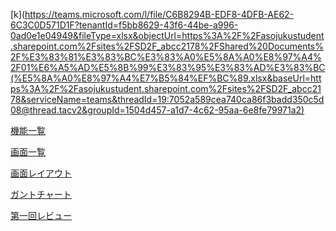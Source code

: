 [k](https://teams.microsoft.com/l/file/C6B8294B-EDF8-4DFB-AE62-6C3C0D571D1F?tenantId=f5bb8629-43f6-44be-a996-0ad0e1e04949&fileType=xlsx&objectUrl=https%3A%2F%2Fasojukustudent.sharepoint.com%2Fsites%2FSD2F_abcc2178%2FShared%20Documents%2F%E3%83%81%E3%83%BC%E3%83%A0%E5%8A%A0%E8%97%A4%2F01%E6%A5%AD%E5%8B%99%E3%83%95%E3%83%AD%E3%83%BC(%E5%8A%A0%E8%97%A4%E7%B5%84%EF%BC%89.xlsx&baseUrl=https%3A%2F%2Fasojukustudent.sharepoint.com%2Fsites%2FSD2F_abcc2178&serviceName=teams&threadId=19:7052a589cea740ca86f3badd350c5d08@thread.tacv2&groupId=1504d457-a1d7-4c62-95aa-6e8fe79971a2)

[機能一覧](https://teams.microsoft.com/l/file/0E2B8277-FA81-4C93-8B7B-42B038D6091E?tenantId=f5bb8629-43f6-44be-a996-0ad0e1e04949&fileType=xlsx&objectUrl=https%3A%2F%2Fasojukustudent.sharepoint.com%2Fsites%2FSD2F_abcc2178%2FShared%20Documents%2F%E3%83%81%E3%83%BC%E3%83%A0%E5%8A%A0%E8%97%A4%2F02%E6%A9%9F%E8%83%BD%E4%B8%80%E8%A6%A7(%E3%83%81%E3%83%BC%E3%83%A0%E5%8A%A0%E8%97%A4).xlsx&baseUrl=https%3A%2F%2Fasojukustudent.sharepoint.com%2Fsites%2FSD2F_abcc2178&serviceName=teams&threadId=19:7052a589cea740ca86f3badd350c5d08@thread.tacv2&groupId=1504d457-a1d7-4c62-95aa-6e8fe79971a2)

[画面一覧](https://teams.microsoft.com/l/file/C53587DA-068A-4D14-8532-142571EADA27?tenantId=f5bb8629-43f6-44be-a996-0ad0e1e04949&fileType=xlsx&objectUrl=https%3A%2F%2Fasojukustudent.sharepoint.com%2Fsites%2FSD2F_abcc2178%2FShared%20Documents%2F%E3%83%81%E3%83%BC%E3%83%A0%E5%8A%A0%E8%97%A4%2F03%E7%94%BB%E9%9D%A2%E4%B8%80%E8%A6%A7(%E3%83%81%E3%83%BC%E3%83%A0%E5%8A%A0%E8%97%A4).xlsx&baseUrl=https%3A%2F%2Fasojukustudent.sharepoint.com%2Fsites%2FSD2F_abcc2178&serviceName=teams&threadId=19:7052a589cea740ca86f3badd350c5d08@thread.tacv2&groupId=1504d457-a1d7-4c62-95aa-6e8fe79971a2)

[画面レイアウト](https://teams.microsoft.com/l/file/A2330F22-DD30-4FD6-8F44-1E80B9E12EBF?tenantId=f5bb8629-43f6-44be-a996-0ad0e1e04949&fileType=xlsx&objectUrl=https%3A%2F%2Fasojukustudent.sharepoint.com%2Fsites%2FSD2F_abcc2178%2FShared%20Documents%2F%E3%83%81%E3%83%BC%E3%83%A0%E5%8A%A0%E8%97%A4%2F04%E7%94%BB%E9%9D%A2%E3%83%AC%E3%82%A4%E3%82%A2%E3%82%A6%E3%83%88(%E5%8A%A0%E8%97%A4%E7%B5%84).xlsx&baseUrl=https%3A%2F%2Fasojukustudent.sharepoint.com%2Fsites%2FSD2F_abcc2178&serviceName=teams&threadId=19:7052a589cea740ca86f3badd350c5d08@thread.tacv2&groupId=1504d457-a1d7-4c62-95aa-6e8fe79971a2)

[ガントチャート](https://teams.microsoft.com/l/file/3E651EB7-D1A9-4E01-AEF3-D1B49348D8EE?tenantId=f5bb8629-43f6-44be-a996-0ad0e1e04949&fileType=xls&objectUrl=https%3A%2F%2Fasojukustudent.sharepoint.com%2Fsites%2FSD2F_abcc2178%2FShared%20Documents%2F%E3%83%81%E3%83%BC%E3%83%A0%E5%8A%A0%E8%97%A4%2F%E3%82%AC%E3%83%B3%E3%83%88%E3%83%81%E3%83%A3%E3%83%BC%E3%83%88%EF%BC%88%E5%8A%A0%E8%97%A4%E7%B5%84%EF%BC%89.xls&baseUrl=https%3A%2F%2Fasojukustudent.sharepoint.com%2Fsites%2FSD2F_abcc2178&serviceName=teams&threadId=19:7052a589cea740ca86f3badd350c5d08@thread.tacv2&groupId=1504d457-a1d7-4c62-95aa-6e8fe79971a2)

[第一回レビュー](https://teams.microsoft.com/l/file/A0765340-02A4-4D64-A549-56653775E534?tenantId=f5bb8629-43f6-44be-a996-0ad0e1e04949&fileType=pptx&objectUrl=https%3A%2F%2Fasojukustudent.sharepoint.com%2Fsites%2FSD2F_abcc2178%2FShared%20Documents%2F%E3%83%81%E3%83%BC%E3%83%A0%E5%8A%A0%E8%97%A4%2F%E7%AC%AC%E4%B8%80%E5%9B%9E%E3%83%AC%E3%83%93%E3%83%A5%E3%83%BC_%E5%8A%A0%E8%97%A4.pptx&baseUrl=https%3A%2F%2Fasojukustudent.sharepoint.com%2Fsites%2FSD2F_abcc2178&serviceName=teams&threadId=19:7052a589cea740ca86f3badd350c5d08@thread.tacv2&groupId=1504d457-a1d7-4c62-95aa-6e8fe79971a2)
